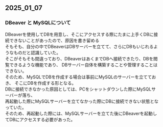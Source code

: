 ## 2025_01_07

### DBeaver と MySQLについて
DBeaverを使用してDBを用意し、そこにアクセスする際にたまに上手くDBに接続できないことがあったので、原因を書き留める  
そもそも、自分の中でDBeaverはDBサーバーを立てて、さらにDBもいじれるようなものだと認識していた。  
そこがそもそも間違っており、DBeaverはあくまでDBへ接続できたり、DBを閲覧できるような機能であり、
DBサーバー自体を構築することや管理することはできない。  
そのため、MySQLでDBを作成する場合は事前にMySQLのサーバーを立てておき、
そこにDBを作成する形となる。  
DBに接続できなかった原因としては、PCをシャットダウンした際にMySQLサーバーが落ち、  
再起動した際にMySQLサーバーを立てなかった際にDBに接続できない状態となっていた。  
そのため、再起動した際には、MySQLサーバーを立てた後にDBeaverを起動してDBにアクセスする必要があった。
